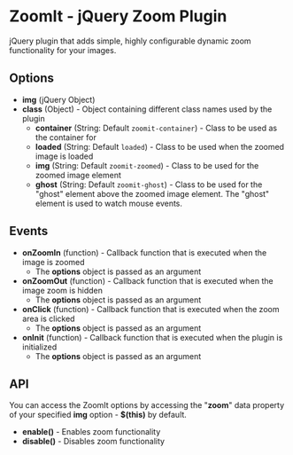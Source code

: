 # ZoomIt - jQuery Zoom Plugin
jQuery plugin that adds simple, highly configurable dynamic zoom functionality for your images. 

## Options
  - **img** (jQuery Object)
  - **class** (Object) - Object containing different class names used by the plugin
    - **container** (String: Default `zoomit-container`) - Class to be used as the container for 
    - **loaded** (String: Default `loaded`) - Class to be used when the zoomed image is loaded
    - **img** (String: Default `zoomit-zoomed`) - Class to be used for the zoomed image element
    - **ghost** (String: Default `zoomit-ghost`) - Class to be used for the "ghost" element above the zoomed image element. The "ghost" element is used to watch mouse events.

## Events
  - **onZoomIn** (function) - Callback function that is executed when the image is zoomed
    - The **options** object is passed as an argument
  - **onZoomOut** (function) - Callback function that is executed when the image zoom is hidden
    - The **options** object is passed as an argument
  - **onClick** (function) - Callback function that is executed when the zoom area is clicked
    - The **options** object is passed as an argument
  - **onInit** (function) - Callback function that is executed when the plugin is initialized
    - The **options** object is passed as an argument

## API
You can access the ZoomIt options by accessing the "**zoom**" data property of your specified **img** option - **$(this)** by default. 

  - **enable()** - Enables zoom functionality
  - **disable()** - Disables zoom functionality
